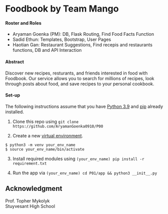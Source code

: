 # Foodbook by Team Mango

#### Roster and Roles
- Aryaman Goenka (PM): DB, Flask Routing, Find Food Facts Function
- Sadid Ethun: Templates, Bootstrap, User Pages
- Haotian Gan: Restaurant Suggestions, Find recepis and restaurants functions, DB and API Interaction 

#### Abstract
Discover new recipes, resturants, and friends interested in food with Foodbook. Our service allows you to search for millions of recipes, look through posts about food, and save recipes to your personal cookbook. 

#### Set-up

The following instructions assume that you have [Python 3.9](https://www.python.org/downloads/ "Download Python") and [pip](https://pip.pypa.io/en/stable/installation. "Install pip") already installed.

1. Clone this repo using `git clone https://github.com/AryamanGoenka0910/P00`

2. Create a new [virtual environment](https://docs.python.org/3/tutorial/venv.html "Virtual Environments in Python").

`$ python3 -m venv your_env_name`<br>
`$ source your_env_name/bin/activate`

3. Install required modules using `(your_env_name) pip install -r requirement.txt`

4. Run the app via `(your_env_name) cd P01/app && python3 __init__.py`

## Acknowledgment
Prof. Topher Mykolyk <br>
Stuyvesant High School